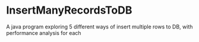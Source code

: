 # InsertManyRecordsToDB
A java program exploring 5 different ways of insert multiple rows to DB, with performance analysis for each
